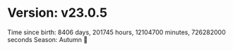 # Version: v23.0.5
Time since birth: 8406 days, 201745 hours, 12104700 minutes, 726282000 seconds
Season: Autumn 🍁
